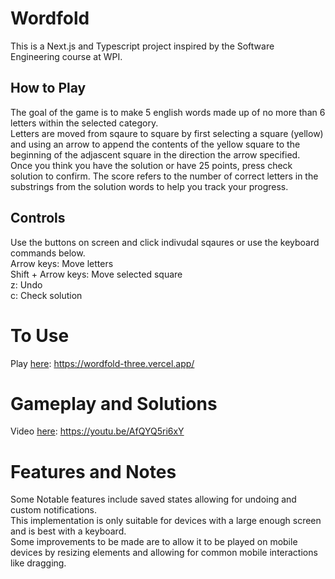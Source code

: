# Wordfold
This is a Next.js and Typescript project inspired by the Software Engineering course at WPI.

## How to Play
The goal of the game is to make 5 english words made up of no more than 6 letters within the selected category.  
Letters are moved from sqaure to square by first selecting a square (yellow) and using an arrow to append the contents of the yellow square to the beginning of the adjascent square in the direction the arrow specified.  
Once you think you have the solution or have 25 points, press check solution to confirm.
The score refers to the number of correct letters in the substrings from the solution words to help you track your progress.

## Controls
Use the buttons on screen and click indivudal sqaures or use the keyboard commands below.  
Arrow keys: Move letters  
Shift + Arrow keys: Move selected square  
z: Undo  
c: Check solution

# To Use
Play [here](https://wordfold-three.vercel.app/): https://wordfold-three.vercel.app/

# Gameplay and Solutions
Video [here](https://youtu.be/AfQYQ5ri6xY): https://youtu.be/AfQYQ5ri6xY

# Features and Notes

Some Notable features include saved states allowing for undoing and custom notifications.  
This implementation is only suitable for devices with a large enough screen and is best with a keyboard.  
Some improvements to be made are to allow it to be played on mobile devices by resizing elements and allowing for common mobile interactions like dragging.
